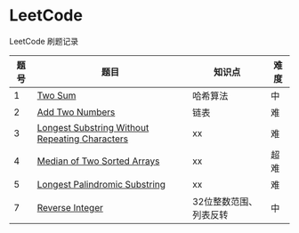# LeetCode
LeetCode 刷题记录

| 题号| 题目 | 知识点 | 难度 |
| ------ | ------ | ------ | ------ |
| 1 | [Two Sum](/LeetCode/Two_Sum.py)| 哈希算法 | 中 |
| 2 | [Add Two Numbers](/LeetCode/Add_Two_Numbers.py)| 链表 | 难 |
| 3 | [Longest Substring Without Repeating Characters](/LeetCode/Longest_Substring_Without_Repeating_Characters.py)| xx | 难 |
| 4 | [Median of Two Sorted Arrays](/LeetCode/Median_of_Two_Sorted_Arrays.py)| xx | 超难 |
| 5 | [Longest Palindromic Substring](/LeetCode/Longest_Palindromic_Substring.py)| xx | 难 |
| 7 | [Reverse Integer](/LeetCode/Reverse_Integer.py)| 32位整数范围、列表反转 | 中 |

